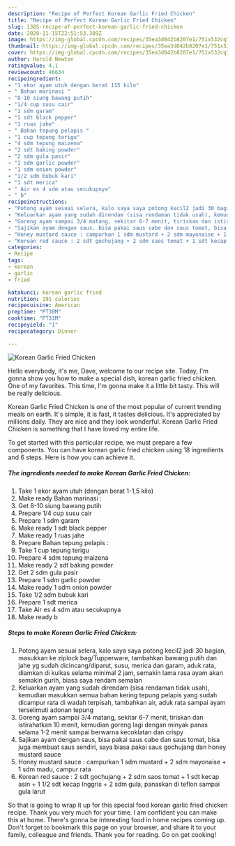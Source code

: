 ```yaml
---
description: "Recipe of Perfect Korean Garlic Fried Chicken"
title: "Recipe of Perfect Korean Garlic Fried Chicken"
slug: 1385-recipe-of-perfect-korean-garlic-fried-chicken
date: 2020-11-15T22:51:53.389Z
image: https://img-global.cpcdn.com/recipes/35ea3d042b8207e1/751x532cq70/korean-garlic-fried-chicken-foto-resep-utama.jpg
thumbnail: https://img-global.cpcdn.com/recipes/35ea3d042b8207e1/751x532cq70/korean-garlic-fried-chicken-foto-resep-utama.jpg
cover: https://img-global.cpcdn.com/recipes/35ea3d042b8207e1/751x532cq70/korean-garlic-fried-chicken-foto-resep-utama.jpg
author: Harold Newton
ratingvalue: 4.1
reviewcount: 46634
recipeingredient:
- "1 ekor ayam utuh dengan berat 115 kilo"
- " Bahan marinasi "
- "8-10 siung bawang putih"
- "1/4 cup susu cair"
- "1 sdm garam"
- "1 sdt black pepper"
- "1 ruas jahe"
- " Bahan tepung pelapis "
- "1 cup tepung terigu"
- "4 sdm tepung maizena"
- "2 sdt baking powder"
- "2 sdm gula pasir"
- "1 sdm garlic powder"
- "1 sdm onion powder"
- "1/2 sdm bubuk kari"
- "1 sdt merica"
- " Air es 4 sdm atau secukupnya"
- " b"
recipeinstructions:
- "Potong ayam sesuai selera, kalo saya saya potong kecil2 jadi 30 bagian, masukkan ke ziplock bag/Tupperware, tambahkan bawang putih dan jahe yg sudah dicincang/diparut, susu, merica dan garam, aduk rata, diamkan di kulkas selama minimal 2 jam, semakin lama rasa ayam akan semakin gurih, biasa saya rendam semalan"
- "Keluarkan ayam yang sudah direndam (sisa rendaman tidak usah), kemudian masukkan semua bahan kering tepung pelapis yang sudah dicampur rata di wadah terpisah, tambahkan air, aduk rata sampai ayam terselimuti adonan tepung"
- "Goreng ayam sampai 3/4 matang, sekitar 6-7 menit, tiriskan dan istirahatkan 10 menit, kemudian goreng lagi dengan minyak panas selama 1-2 menit sampai berwarna kecoklatan dan crispy"
- "Sajikan ayam dengan saus, bisa pakai saus cabe dan saus tomat, bisa juga membuat saus sendiri, saya biasa pakai saus gochujang dan honey mustard sauce"
- "Honey mustard sauce : campurkan 1 sdm mustard + 2 sdm mayonaise + 1 sdm madu, campur rata"
- "Korean red sauce : 2 sdt gochujang + 2 sdm saos tomat + 1 sdt kecap asin + 1 1/2 sdt kecap Inggris + 2 sdm gula, panaskan di teflon sampai gula larut"
categories:
- Recipe
tags:
- korean
- garlic
- fried

katakunci: korean garlic fried 
nutrition: 191 calories
recipecuisine: American
preptime: "PT30M"
cooktime: "PT31M"
recipeyield: "1"
recipecategory: Dinner

---
```



![Korean Garlic Fried Chicken](https://img-global.cpcdn.com/recipes/35ea3d042b8207e1/751x532cq70/korean-garlic-fried-chicken-foto-resep-utama.jpg)

Hello everybody, it's me, Dave, welcome to our recipe site. Today, I'm gonna show you how to make a special dish, korean garlic fried chicken. One of my favorites. This time, I'm gonna make it a little bit tasty. This will be really delicious.



Korean Garlic Fried Chicken is one of the most popular of current trending meals on earth. It's simple, it is fast, it tastes delicious. It's appreciated by millions daily. They are nice and they look wonderful. Korean Garlic Fried Chicken is something that I have loved my entire life.


To get started with this particular recipe, we must prepare a few components. You can have korean garlic fried chicken using 18 ingredients and 6 steps. Here is how you can achieve it.

<!--inarticleads1-->

##### The ingredients needed to make Korean Garlic Fried Chicken:

1. Take 1 ekor ayam utuh (dengan berat 1-1,5 kilo)
1. Make ready  Bahan marinasi :
1. Get 8-10 siung bawang putih
1. Prepare 1/4 cup susu cair
1. Prepare 1 sdm garam
1. Make ready 1 sdt black pepper
1. Make ready 1 ruas jahe
1. Prepare  Bahan tepung pelapis :
1. Take 1 cup tepung terigu
1. Prepare 4 sdm tepung maizena
1. Make ready 2 sdt baking powder
1. Get 2 sdm gula pasir
1. Prepare 1 sdm garlic powder
1. Make ready 1 sdm onion powder
1. Take 1/2 sdm bubuk kari
1. Prepare 1 sdt merica
1. Take  Air es 4 sdm atau secukupnya
1. Make ready  b




<!--inarticleads2-->

##### Steps to make Korean Garlic Fried Chicken:

1. Potong ayam sesuai selera, kalo saya saya potong kecil2 jadi 30 bagian, masukkan ke ziplock bag/Tupperware, tambahkan bawang putih dan jahe yg sudah dicincang/diparut, susu, merica dan garam, aduk rata, diamkan di kulkas selama minimal 2 jam, semakin lama rasa ayam akan semakin gurih, biasa saya rendam semalan
1. Keluarkan ayam yang sudah direndam (sisa rendaman tidak usah), kemudian masukkan semua bahan kering tepung pelapis yang sudah dicampur rata di wadah terpisah, tambahkan air, aduk rata sampai ayam terselimuti adonan tepung
1. Goreng ayam sampai 3/4 matang, sekitar 6-7 menit, tiriskan dan istirahatkan 10 menit, kemudian goreng lagi dengan minyak panas selama 1-2 menit sampai berwarna kecoklatan dan crispy
1. Sajikan ayam dengan saus, bisa pakai saus cabe dan saus tomat, bisa juga membuat saus sendiri, saya biasa pakai saus gochujang dan honey mustard sauce
1. Honey mustard sauce : campurkan 1 sdm mustard + 2 sdm mayonaise + 1 sdm madu, campur rata
1. Korean red sauce : 2 sdt gochujang + 2 sdm saos tomat + 1 sdt kecap asin + 1 1/2 sdt kecap Inggris + 2 sdm gula, panaskan di teflon sampai gula larut




So that is going to wrap it up for this special food korean garlic fried chicken recipe. Thank you very much for your time. I am confident you can make this at home. There's gonna be interesting food in home recipes coming up. Don't forget to bookmark this page on your browser, and share it to your family, colleague and friends. Thank you for reading. Go on get cooking!
